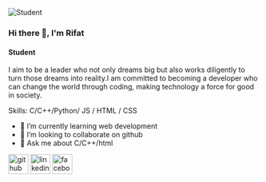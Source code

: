 ![Student](https://scontent.fdac24-5.fna.fbcdn.net/v/t39.30808-1/449330417_3465529060412151_3105984295109748272_n.jpg?stp=dst-jpg_p200x200&_nc_cat=101&ccb=1-7&_nc_sid=0ecb9b&_nc_eui2=AeGVrGVje212i2aMSYkK83mhFGpHSdI9ycsUakdJ0j3Jy_uMZKUrm1n2B676vTTXR_wajslbT77GigzYryRbjX8N&_nc_ohc=1Pi0CUawcsYQ7kNvgHOjUcp&_nc_ht=scontent.fdac24-5.fna&oh=00_AYA9HC6gBvQ561yK_aZgRvuf96v4RG33FwOeFwEZBhQWrw&oe=66980048)
### Hi there 👋, I'm Rifat
#### Student

I aim to be a leader who not only dreams big but also works diligently to turn those dreams into reality.I am committed to becoming a developer who can change the world through coding, making technology a force for good in society.

Skills: C/C++/Python/ JS / HTML / CSS

- 🌱 I’m currently learning web development 
- 👯 I’m looking to collaborate on github 
- 💬 Ask me about C/C++/html 


[<img src='https://cdn.jsdelivr.net/npm/simple-icons@3.0.1/icons/github.svg' alt='github' height='40'>](https://github.com/MRS028)  [<img src='https://cdn.jsdelivr.net/npm/simple-icons@3.0.1/icons/linkedin.svg' alt='linkedin' height='40'>](https://www.linkedin.com/in/https://www.linkedin.com/in/sheikh-rifat-426ab0294//)  [<img src='https://cdn.jsdelivr.net/npm/simple-icons@3.0.1/icons/facebook.svg' alt='facebook' height='40'>](https://www.facebook.com/sheikh.rifat.28)  

